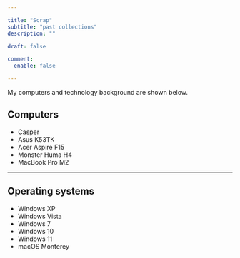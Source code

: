 ```yaml
---

title: "Scrap"
subtitle: "past collections"
description: ""

draft: false

comment:
  enable: false

---
```


My computers and technology background are shown below.

## Computers

- Casper
- Asus K53TK
- Acer Aspire F15
- Monster Huma H4
- MacBook Pro M2

---

## Operating systems

- Windows XP
- Windows Vista
- Windows 7
- Windows 10
- Windows 11
- macOS Monterey
